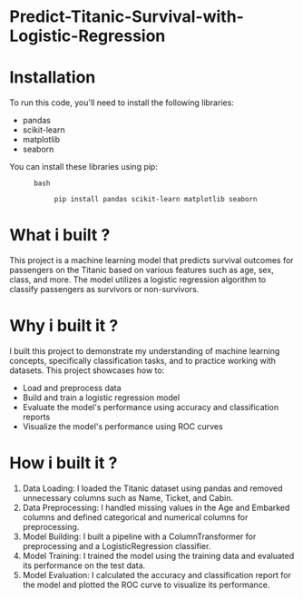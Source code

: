 # Predict-Titanic-Survival-with-Logistic-Regression
# Installation
To run this code, you'll need to install the following libraries:

- pandas
- scikit-learn
- matplotlib
- seaborn

You can install these libraries using pip:

          bash
          
               pip install pandas scikit-learn matplotlib seaborn

# What i built ?
This project is a machine learning model that predicts survival outcomes for passengers on the Titanic based on various features such as age, sex, class, and more. The model utilizes a logistic regression algorithm to classify passengers as survivors or non-survivors.

# Why i built it ?
I built this project to demonstrate my understanding of machine learning concepts, specifically classification tasks, and to practice working with datasets. This project showcases how to:

- Load and preprocess data
- Build and train a logistic regression model
- Evaluate the model's performance using accuracy and classification reports
- Visualize the model's performance using ROC curves

# How i built it ?
1. Data Loading: I loaded the Titanic dataset using pandas and removed unnecessary columns such as Name, Ticket, and Cabin.
2. Data Preprocessing: I handled missing values in the Age and Embarked columns and defined categorical and numerical columns for preprocessing.
3. Model Building: I built a pipeline with a ColumnTransformer for preprocessing and a LogisticRegression classifier.
4. Model Training: I trained the model using the training data and evaluated its performance on the test data.
5. Model Evaluation: I calculated the accuracy and classification report for the model and plotted the ROC curve to visualize its performance.

